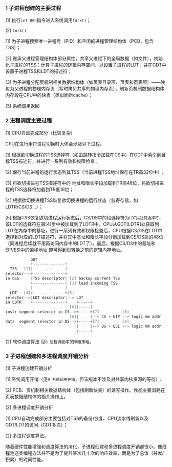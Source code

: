 ### 1 子进程创建的主要过程
(1) 执行`int 80h`指令进入系统调用`fork()`；

(2) `fork()`

[1] 为子进程搜索唯一进程号（PID）和空闲的进程管理结构体（PCB，包含TSS）；

[2] 继承父进程管理结构体部分属性，共享父进程下的全局数据（如文件），初始化子进程的TSS；计算子进程的逻辑内存空间，以设置子进程的LDT，并在GDT中设置子进程TSS和LDT的描述符；

[3] 为子进程分配页机制相关数据结构体（如页表目录项、页表和页表项）——映射为父进程的物理内存页（写时拷贝共享的物理内存页），刷新页机制数据结构体内存段在CPU中的快表（类似刷新cache）；

(3) 系统调用返回

### 2 进程调度主要过程
(1) CPU自动完成部分（比较复杂）

CPU在进行用户进程切换时大体会涉及以下过程。

[1] 根据欲切换进程的TSS选择符（如由跳转指令加载在CS中）在GDT中索引到目标TSS描述符，并进行一系列有效和权限检查；

[2] 保存当前进程的运行状态到其TSS（当前进程TSS地址保存在TR高32位中）；

[3] 将欲切换进程TSS描述符中的 地址和限长字段加载到TR高48位，将欲切换进程的TSS选择符加载到TR低16位；

[4] 根据欲切换进程TSS恢复欲切换进程的运行状态（各寄存器，如LDTR/CS/DS...）；

[5] 根据TSS恢复欲切进程运行状态后，CS/DS中的段选择符为`LDT描述符选择符`，该LDT的选择符在第[4]步中被加载到了LDTR中。CPU从GDT[LDTR]处获取到LDT在内存中的基址，进行一系列有效和权限检查后，CPU根据CS/DS在LDT中选择到对应的LDT描述符，并将其中基址和限长字段分别加载到CS/DS高的48位（同进程后续就不用再访问内存中的LDT了）。最后，根据CS/DS中的基址和EIP/ESI中的偏移地址 即可得到页转换之前的逻辑内存地址。
```C
           GDT
           +--------------+
  TSS   [1]|      ..      |
selector-->+--------------+
in CSS     |TSS descriptor| [2] backup current TSS
           +--------------| [3] load incoming TSS
           |      ..      |
  LDT   [4]+--------------+[5]
selector-->|LDT descriptor|--> LDT
in LDTR    +--------------+    +-----+
                            [6]|-----|
instr segment selector in CS-->+-----+[7]          [8]
                            [6]|     |--> CS + EIP --> logic mm addr
data  segment selector in DS-->+-----+[7]          [8]
                               |     |--> DS + ESI --> logic mm addr
                               +-----+
```

(2) 软件调度算法
见`8 进程调度`中的`调度策略`。

### 3 子进程创建和多进程调度开销分析
(1) 子进程创建开销分析

[1] 系统调用开销（见`9 系统调用开销`，但该版本不涉及对共享内核资源的等待）；

[2] PCB、页机制相关数据结构体（包括刷新快表）的读写操作。性能主要消耗在页表数据结构体的相关操作上。

(2) 多进程调度开销分析

[1] CPU自动完成部分主要包括对TSS的备份/恢复、CPU流水线刷新以及GDT/LDT的访问（GDT多次）；

[2] 多进程调度算法。

随着硬件性能增强和调度算法的演化，子进程创建和多进程调度开销都很小。像线程池这类编程方法并不是为了提升某次几十次的响应效率，而是为了总体（并发/积累）的时间性能。
